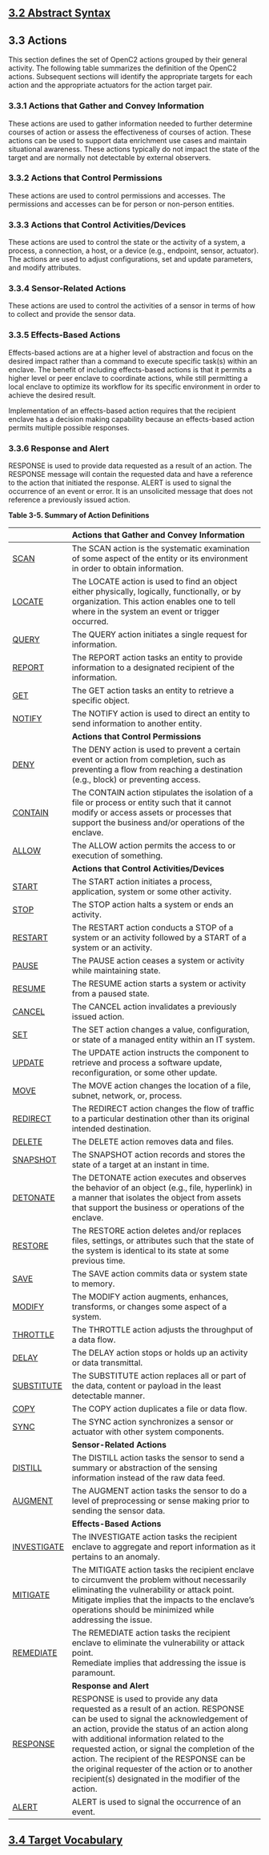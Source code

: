 ## [3.2 Abstract Syntax](3.0_openc2-language.md#32-abstract-syntax)

## 3.3 Actions

This section defines the set of OpenC2 actions grouped by their general activity. The following table summarizes the definition of the OpenC2 actions. Subsequent sections will identify the appropriate targets for each action and the appropriate actuators for the action target pair.

### 3.3.1 Actions that Gather and Convey Information

These actions are used to gather information needed to further determine courses of action or assess the effectiveness of courses of action. These actions can be used to support data enrichment use cases and maintain situational awareness. These actions typically do not impact the state of the target and are normally not detectable by external observers.

### 3.3.2 Actions that Control Permissions

These actions are used to control permissions and accesses. The permissions and accesses can be for person or non-person entities.

### 3.3.3 Actions that Control Activities/Devices

These actions are used to control the state or the activity of a system, a process, a connection, a host, or a device (e.g., endpoint, sensor, actuator). The actions are used to adjust configurations, set and update parameters, and modify attributes.

### 3.3.4 Sensor-Related Actions

These actions are used to control the activities of a sensor in terms of how to collect and provide the sensor data.

### 3.3.5 Effects-Based Actions

Effects-based actions are at a higher level of abstraction and focus on the desired impact rather than a command to execute specific task(s) within an enclave. The benefit of including effects-based actions is that it permits a higher level or peer enclave to coordinate actions, while still permitting a local enclave to optimize its workflow for its specific environment in order to achieve the desired result.

Implementation of an effects-based action requires that the recipient enclave has a decision making capability because an effects-based action permits multiple possible responses.

### 3.3.6 Response and Alert

RESPONSE is used to provide data requested as a result of an action. The RESPONSE message will contain the requested data and have a reference to the action that initiated the response. ALERT is used to signal the occurrence of an event or error. It is an unsolicited message that does not reference a previously issued action.

**Table 3-5. Summary of Action Definitions**

| <MERGE> | Actions that Gather and Convey Information | 
| :--- | :--- | 
| [SCAN](actions/scan.md#scan) | The SCAN action is the systematic examination of some aspect of the entity or its environment in order to obtain information. | 
| [LOCATE](actions/locate.md#locate) | The LOCATE action is used to find an object either physically, logically, functionally, or by organization. This action enables one to tell where in the system an event or trigger occurred. | 
| [QUERY](actions/query.md#query) | The QUERY action initiates a single request for information. | 
| [REPORT](actions/report.md#report) | The REPORT action tasks an entity to provide information to a designated recipient of the information. | 
| [GET](actions/get.md#get) | The GET action tasks an entity to retrieve a specific object. | 
| [NOTIFY](actions/notify.md#notify) | The NOTIFY action is used to direct an entity to send information to another entity. | 
|  | **Actions that Control Permissions** | 
| [DENY](actions/deny.md#deny) | The DENY action is used to prevent a certain event or action from completion, such as preventing a flow from reaching a destination (e.g., block) or preventing access. | 
| [CONTAIN](actions/contain.md#contain) | The CONTAIN action stipulates the isolation of a file or process or entity such that it cannot modify or access assets or processes that support the business and/or operations of the enclave. | 
| [ALLOW](actions/allow.md#allow) | The ALLOW action permits the access to or execution of something.  | 
|  | **Actions that Control Activities/Devices** | 
| [START](actions/start.md#start) | The START action initiates a process, application, system or some other activity. | 
| [STOP](actions/stop.md#stop) | The STOP action halts a system or ends an activity. | 
| [RESTART](actions/restart.md#restart) | The RESTART action conducts a STOP of a system or an activity followed by a START of a system or an activity. | 
| [PAUSE](actions/pause.md#pause) | The PAUSE action ceases a system or activity while maintaining state. | 
| [RESUME](actions/resume.md#resume) | The RESUME action starts a system or activity from a paused state. | 
| [CANCEL](actions/cancel.md#cancel) | The CANCEL action invalidates a previously issued action. | 
| [SET](actions/set.md#set) | The SET action changes a value, configuration, or state of a managed entity within an IT system. | 
| [UPDATE](actions/update.md#update) | The UPDATE action instructs the component to retrieve and process a software update, reconfiguration, or some other update. | 
| [MOVE](actions/move.md#move) | The MOVE action changes the location of a file, subnet, network, or, process. | 
| [REDIRECT](actions/redirect.md#redirect) | The REDIRECT action changes the flow of traffic to a particular destination other than its original intended destination. | 
| [DELETE](actions/delete.md#delete) | The DELETE action removes data and files. | 
| [SNAPSHOT](actions/snapshot.md#snapshot) | The SNAPSHOT action records and stores the state of a target at an instant in time. | 
| [DETONATE](actions/detonate.md#detonate) | The DETONATE action executes and observes the behavior of an object (e.g., file, hyperlink) in a manner that isolates the object from assets that support the business or operations of the enclave. | 
| [RESTORE](actions/restore.md#restore) | The RESTORE action deletes and/or replaces files, settings, or attributes such that the state of the system is identical to its state at some previous time. | 
| [SAVE](actions/save.md#save) | The SAVE action commits data or system state to memory. | 
| [MODIFY](actions/modify.md#modify) | The MODIFY action augments, enhances, transforms, or changes some aspect of a system. | 
| [THROTTLE](actions/throttle.md#throttle) | The THROTTLE action adjusts the throughput of a data flow. | 
| [DELAY](actions/delay.md#delay) | The DELAY action stops or holds up an activity or data transmittal. | 
| [SUBSTITUTE](actions/substitute.md#substitute) | The SUBSTITUTE action replaces all or part of the data, content or payload in the least detectable manner. | 
| [COPY](actions/copy.md#copy) | The COPY action duplicates a file or data flow. | 
| [SYNC](actions/sync.md#sync) | The SYNC action synchronizes a sensor or actuator with other system components. | 
|  | **Sensor-Related Actions** | 
| [DISTILL](actions/distill.md#distill) | The DISTILL action tasks the sensor to send a summary or abstraction of the sensing information instead of the raw data feed. | 
| [AUGMENT](actions/augment.md#augment) | The AUGMENT action tasks the sensor to do a level of preprocessing or sense making prior to sending the sensor data. | 
|  | **Effects-Based Actions** | 
| [INVESTIGATE](actions/investigate.md#investigate) | The INVESTIGATE action tasks the recipient enclave to aggregate and report information as it pertains to an anomaly. | 
| [MITIGATE](actions/mitigate.md#mitigate) | The MITIGATE action tasks the recipient enclave to circumvent the problem without necessarily eliminating the vulnerability or attack point.<br>Mitigate implies that the impacts to the enclave’s operations should be minimized while addressing the issue. | 
| [REMEDIATE](actions/remediate.md#remediate) | The REMEDIATE action tasks the recipient enclave to eliminate the vulnerability or attack point.<br>Remediate implies that addressing the issue is paramount. | 
|  | **Response and Alert** | 
| [RESPONSE](actions/response.md#response) | RESPONSE is used to provide any data requested as a result of an action. RESPONSE can be used to signal the acknowledgement of an action, provide the status of an action along with additional information related to the requested action, or signal the completion of the action. The recipient of the RESPONSE can be the original requester of the action or to another recipient(s) designated in the modifier of the action. | 
| [ALERT](actions/alert.md#alert) | ALERT is used to signal the occurrence of an event. | 

## [3.4 Target Vocabulary](3.4_target-vocabulary.md#34-target-vocabulary)
